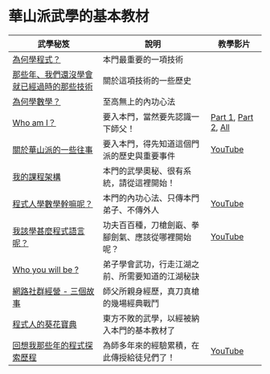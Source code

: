 # 華山派武學的基本教材

| 武學秘笈 | 說明 | 教學影片 |
|----------|------|----------|
| [為何學程式？](http://www.slideshare.net/ccckmit/ss-52277227) | 本門最重要的一項技術 |  |
| [那些年、我們還沒學會就已經過時的那些技術](http://www.slideshare.net/ccckmit/ss-52286200) | 關於這項技術的一些歷史 |  |
| [為何學數學？](http://www.slideshare.net/ccckmit/ss-14198485) | 至高無上的內功心法 |  |
| [Who am I？](htm/who_am_i_slide.htm) | 要入本門，當然要先認識一下師父！ | [Part 1](http://youtu.be/lt0kCb3XDrI), [Part 2](http://youtu.be/u_a05N0VMUU), [All](http://youtu.be/nIfgNt2Fr7I) | 
| [關於華山派的一些往事](htm/my_party.htm) | 要入本門，得先知道這個門派的歷史與重要事件 | [YouTube](http://youtu.be/Depll95CNyU) |
| [我的課程架構](htm/my_course.htm) | 本門的武學奧秘、很有系統，請從這裡開始！ | |
| [程式人學數學幹嘛呢？](htm/why_math.htm) | 本門的內功心法、只傳本門弟子、不傳外人 | [YouTube](http://youtu.be/0Z7X93lkEwY) |
| [我該學甚麼程式語言呢？](htm/language.htm) | 功夫百百種，刀槍劍嶯、拳腳劍氣、應該從哪裡開始呢？ | [YouTube](http://youtu.be/qT9RqPgyBLo) |
| [Who you will be ?](htm/who_you_will_be.htm) | 弟子學會武功，行走江湖之前、所需要知道的江湖秘訣 | |
| [網路社群經營 - 三個故事](http://www.slideshare.net/ccckmit/ss-22270119) | 師父所親身經歷，真刀真槍的幾場經典戰鬥 | |
| [程式人的葵花寶典](htm/sunflower.htm) | 東方不敗的武學，以經被納入本門的基本教材了 | |
| [回想我那些年的程式探索歷程](htm/my_research.htm) | 為師多年來的經驗累積，在此傳授給徒兒們了！ | [YouTube](http://youtu.be/NEnr2805IUw) |

